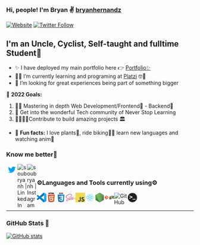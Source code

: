 ### Hi, people! I'm Bryan ✌ [bryanhernandz][website]

[![Website](https://img.shields.io/website?label=bryanhernandz.com&style=for-the-badge&url=https%3A%2F%2Fbio.link/)](https://bryanhernandz.com)
[![Twitter Follow](https://img.shields.io/twitter/follow/soubryanh?color=1DA1F2&logo=twitter&style=for-the-badge)](https://twitter.com/intent/follow?original_referer=https%3A%2F%2Fgithub.com%2Feusoubryan&screen_name=soubryanh)

## I'm an Uncle,  Cyclist,  Self-taught and fulltime Student💚

- ✨ I have deployed my main portfolio here 👉 [Portfolio✨][page]
- 🐱‍💻 I’m currently learning and programing at [Platzi][] 🤓🤭
- 🤩 I’m looking for great experiences being part of something bigger
  
🎯 **2022 Goals:**
1. 👨‍💻 Mastering in depth Web Development/Frontend🎨 - Backend🚪
2. 🚀 Get into the wonderful Tech community of Never Stop Learning
3. 👨‍👩‍👦‍👦Contribute to build amazing projects 🏛️

- 🦄 **Fun facts:** I love plants🌱, ride biking🚵‍♀️ learn new languages and watching anim🐲

### Know me better👀 

<a href="https://twitter.com/soubryanh" target="_blank"><img align="left" alt="soubryanh | Twitter" width="30px" src="https://raw.githubusercontent.com/github/explore/80688e429a7d4ef2fca1e82350fe8e3517d3494d/topics/twitter/twitter.png" /><a/>
[<img align="left" alt="soubryanh | LinkedIn" width="26px" src="https://cdn-icons-png.flaticon.com/512/174/174857.png" />][linkedin]
[<img align="left" alt="soubryanh | Instagram" width="26px" src="https://cdn.icon-icons.com/icons2/2037/PNG/512/ig_instagram_media_social_icon_124260.png" />][instagram]

<br />
 
### ⚙️Languages and Tools currently using⚙️

<img align="left" alt="Visual Studio Code" width="26px" src="https://raw.githubusercontent.com/github/explore/80688e429a7d4ef2fca1e82350fe8e3517d3494d/topics/visual-studio-code/visual-studio-code.png" />
<img align="left" alt="HTML5" width="26px" src="https://raw.githubusercontent.com/github/explore/80688e429a7d4ef2fca1e82350fe8e3517d3494d/topics/html/html.png" />

<img align="left" alt="CSS3" width="26px" src="https://raw.githubusercontent.com/github/explore/80688e429a7d4ef2fca1e82350fe8e3517d3494d/topics/css/css.png" />

<img align="left" alt="Sass" width="26px" src="https://raw.githubusercontent.com/github/explore/80688e429a7d4ef2fca1e82350fe8e3517d3494d/topics/sass/sass.png" />

<img align="left" alt="JavaScript" width="26px" src="https://raw.githubusercontent.com/github/explore/80688e429a7d4ef2fca1e82350fe8e3517d3494d/topics/javascript/javascript.png" />

<img align="left" alt="React" width="26px" src="https://raw.githubusercontent.com/github/explore/80688e429a7d4ef2fca1e82350fe8e3517d3494d/topics/react/react.png" />

<img align="left" alt="Node.js" width="26px" src="https://raw.githubusercontent.com/github/explore/80688e429a7d4ef2fca1e82350fe8e3517d3494d/topics/nodejs/nodejs.png" />

<img align="left" alt="Git" width="26px" src="https://raw.githubusercontent.com/github/explore/80688e429a7d4ef2fca1e82350fe8e3517d3494d/topics/git/git.png" />

<img align="left" alt="GitHub" width="36px" src="https://github.githubassets.com/images/modules/logos_page/Octocat.png" />

 <img align="left" alt="Terminal" width="26px" src="https://raw.githubusercontent.com/github/explore/80688e429a7d4ef2fca1e82350fe8e3517d3494d/topics/terminal/terminal.png" />

<br />
<br />

---

  

### GitHub Stats 🚀  

  [![GitHub stats](https://github-readme-stats.vercel.app/api?username=soubryanh&show_icons=true&theme=vue-dark)](https://github.com/anuraghazra/github-readme-stats)


[website]: http://soubryanh.bio.link
[page]: https://bryanhernandz.com/
[platzi]: https://platzi.com/p/soubryanh/
[twitter]: https://twitter.com/soubryanh/
[instagram]: https://instagram.com/soubryanh/
[linkedin]: https://linkedin.com/in/bryanhernandz
